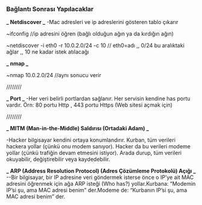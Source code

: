 ### Bağlantı Sonrası Yapılacaklar

**_ Netdiscover _**
-Mac adresleri ve ip adreslerini gösteren tablo çıkarır

~ifconfig //ip adresini öğren (bağlı olduğun ağın ya da kırdığın ağın)

~netdiscover -i eth0 -r 10.0.2.0/24 -c 10 // eth0=adı ,, 0/24 bu aralıktaki ağlar ,, 10 ne kadar istek atılacağı

**_ nmap _**

~nmap 10.0.2.0/24 //aynı sonucu verir

////////

**_ Port _**
-Her veri belirli portlardan sağlanır. Her servisin kendine has portu vardır.
Örn: 80 portu Http , 443 portu Https (Web sitesi açmak için)

////////

**_ MITM (Man-in-the-Middle) Saldırısı (Ortadaki Adam) _**

-Hacker bilgisayar kendini ortaya konumlandırır. Kurban, tüm verileri hackera yollar (çünkü onu modem sanıyor). Hacker da bu verileri modeme yollar (çünkü trafiğin devam etmesini istiyor). Arada durup, tüm verileri okuyabilir, değiştirebilir veya kaydedebilir.

**_ ARP (Address Resolution Protocol) (Adres Çözümleme Protokolü) Açığı _**
--Bir bilgisayar, bir IP adresine veri göndermek isterse önce o IP’ye ait MAC adresini öğrenmek için ağa ARP isteği (Who has?) yollar.Kurbana:
“Modemin IP’si şu, ama MAC adresi benim” der.Modeme de:
“Kurbanın IP’si şu, ama MAC adresi benim” der.
